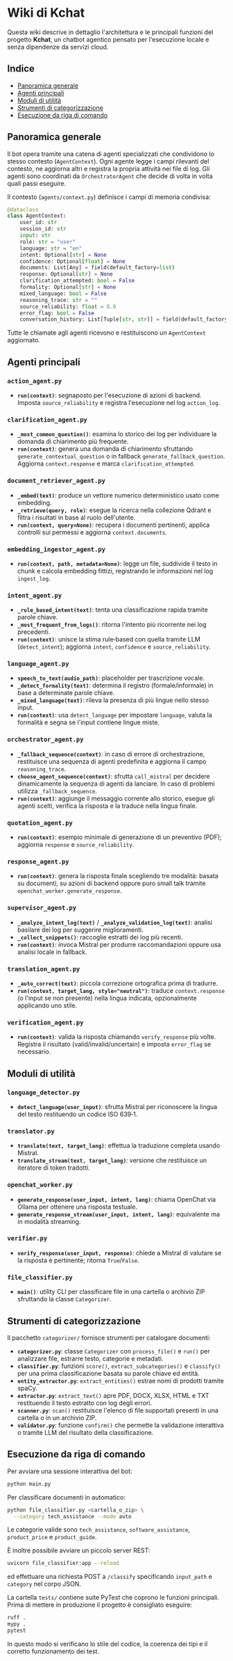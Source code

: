 # Wiki di Kchat

Questa wiki descrive in dettaglio l'architettura e le principali funzioni del progetto **Kchat**, un chatbot agentico pensato per l'esecuzione locale e senza dipendenze da servizi cloud.

## Indice

- [Panoramica generale](#panoramica-generale)
- [Agenti principali](#agenti-principali)
- [Moduli di utilità](#moduli-di-utilità)
- [Strumenti di categorizzazione](#strumenti-di-categorizzazione)
- [Esecuzione da riga di comando](#esecuzione-da-riga-di-comando)

## Panoramica generale

Il bot opera tramite una catena di agenti specializzati che condividono lo stesso contesto (`AgentContext`). Ogni agente legge i campi rilevanti del contesto, ne aggiorna altri e registra la propria attività nei file di log. Gli agenti sono coordinati da `OrchestratorAgent` che decide di volta in volta quali passi eseguire.

Il contesto (`agents/context.py`) definisce i campi di memoria condivisa:

```python
@dataclass
class AgentContext:
    user_id: str
    session_id: str
    input: str
    role: str = "user"
    language: str = "en"
    intent: Optional[str] = None
    confidence: Optional[float] = None
    documents: List[Any] = field(default_factory=list)
    response: Optional[str] = None
    clarification_attempted: bool = False
    formality: Optional[str] = None
    mixed_language: bool = False
    reasoning_trace: str = ""
    source_reliability: float = 0.0
    error_flag: bool = False
    conversation_history: List[Tuple[str, str]] = field(default_factory=list)
```

Tutte le chiamate agli agenti ricevono e restituiscono un `AgentContext` aggiornato.

## Agenti principali

### `action_agent.py`
- **`run(context)`**: segnaposto per l'esecuzione di azioni di backend. Imposta `source_reliability` e registra l'esecuzione nel log `action_log`.

### `clarification_agent.py`
- **`_most_common_question()`**: esamina lo storico dei log per individuare la domanda di chiarimento più frequente.
- **`run(context)`**: genera una domanda di chiarimento sfruttando `generate_contextual_question` o in fallback `generate_fallback_question`. Aggiorna `context.response` e marca `clarification_attempted`.

### `document_retriever_agent.py`
- **`_embed(text)`**: produce un vettore numerico deterministico usato come embedding.
- **`_retrieve(query, role)`**: esegue la ricerca nella collezione Qdrant e filtra i risultati in base al ruolo dell'utente.
- **`run(context, query=None)`**: recupera i documenti pertinenti, applica controlli sui permessi e aggiorna `context.documents`.

### `embedding_ingestor_agent.py`
- **`run(context, path, metadata=None)`**: legge un file, suddivide il testo in chunk e calcola embedding fittizi, registrando le informazioni nel log `ingest_log`.

### `intent_agent.py`
- **`_rule_based_intent(text)`**: tenta una classificazione rapida tramite parole chiave.
- **`_most_frequent_from_logs()`**: ritorna l'intento più ricorrente nei log precedenti.
- **`run(context)`**: unisce la stima rule‑based con quella tramite LLM (`detect_intent`); aggiorna `intent`, `confidence` e `source_reliability`.

### `language_agent.py`
- **`speech_to_text(audio_path)`**: placeholder per trascrizione vocale.
- **`_detect_formality(text)`**: determina il registro (formale/informale) in base a determinate parole chiave.
- **`_mixed_language(text)`**: rileva la presenza di più lingue nello stesso input.
- **`run(context)`**: usa `detect_language` per impostare `language`, valuta la formalità e segna se l'input contiene lingue miste.

### `orchestrator_agent.py`
- **`_fallback_sequence(context)`**: in caso di errore di orchestrazione, restituisce una sequenza di agenti predefinita e aggiorna il campo `reasoning_trace`.
- **`choose_agent_sequence(context)`**: sfrutta `call_mistral` per decidere dinamicamente la sequenza di agenti da lanciare. In caso di problemi utilizza `_fallback_sequence`.
- **`run(context)`**: aggiunge il messaggio corrente allo storico, esegue gli agenti scelti, verifica la risposta e la traduce nella lingua finale.

### `quotation_agent.py`
- **`run(context)`**: esempio minimale di generazione di un preventivo (PDF); aggiorna `response` e `source_reliability`.

### `response_agent.py`
- **`run(context)`**: genera la risposta finale scegliendo tre modalità: basata su documenti, su azioni di backend oppure puro small talk tramite `openchat_worker.generate_response`.

### `supervisor_agent.py`
- **`_analyze_intent_log(text)`** / **`_analyze_validation_log(text)`**: analisi basilare dei log per suggerire miglioramenti.
- **`_collect_snippets()`**: raccoglie estratti dei log più recenti.
- **`run(context)`**: invoca Mistral per produrre raccomandazioni oppure usa analisi locale in fallback.

### `translation_agent.py`
- **`_auto_correct(text)`**: piccola correzione ortografica prima di tradurre.
- **`run(context, target_lang, style="neutral")`**: traduce `context.response` (o l'input se non presente) nella lingua indicata, opzionalmente applicando uno stile.

### `verification_agent.py`
- **`run(context)`**: valida la risposta chiamando `verify_response` più volte. Registra il risultato (valid/invalid/uncertain) e imposta `error_flag` se necessario.

## Moduli di utilità

### `language_detector.py`
- **`detect_language(user_input)`**: sfrutta Mistral per riconoscere la lingua del testo restituendo un codice ISO 639‑1.

### `translator.py`
- **`translate(text, target_lang)`**: effettua la traduzione completa usando Mistral.
- **`translate_stream(text, target_lang)`**: versione che restituisce un iteratore di token tradotti.

### `openchat_worker.py`
- **`generate_response(user_input, intent, lang)`**: chiama OpenChat via Ollama per ottenere una risposta testuale.
- **`generate_response_stream(user_input, intent, lang)`**: equivalente ma in modalità streaming.

### `verifier.py`
- **`verify_response(user_input, response)`**: chiede a Mistral di valutare se la risposta è pertinente; ritorna `True`/`False`.

### `file_classifier.py`
- **`main()`**: utility CLI per classificare file in una cartella o archivio ZIP sfruttando la classe `Categorizer`.

## Strumenti di categorizzazione

Il pacchetto `categorizer/` fornisce strumenti per catalogare documenti:

- **`categorizer.py`**: classe `Categorizer` con `process_file()` e `run()` per analizzare file, estrarre testo, categorie e metadati.
- **`classifier.py`**: funzioni `score()`, `extract_subcategories()` e `classify()` per una prima classificazione basata su parole chiave ed entità.
- **`entity_extractor.py`**: `extract_entities()` estrae nomi di prodotti tramite spaCy.
- **`extractor.py`**: `extract_text()` apre PDF, DOCX, XLSX, HTML e TXT restituendo il testo estratto con log degli errori.
- **`scanner.py`**: `scan()` restituisce l'elenco di file supportati presenti in una cartella o in un archivio ZIP.
- **`validator.py`**: funzione `confirm()` che permette la validazione interattiva o tramite LLM del risultato della classificazione.

## Esecuzione da riga di comando

Per avviare una sessione interattiva del bot:

```bash
python main.py
```

Per classificare documenti in automatico:

```bash
python file_classifier.py <cartella_o_zip> \
  --category tech_assistance --mode auto
```

Le categorie valide sono `tech_assistance`, `software_assistance`,
`product_price` e `product_guide`.

È inoltre possibile avviare un piccolo server REST:

```bash
uvicorn file_classifier:app --reload
```

ed effettuare una richiesta POST a `/classify` specificando `input_path` e
`category` nel corpo JSON.

La cartella `tests/` contiene suite PyTest che coprono le funzioni principali. Prima di mettere in produzione il progetto è consigliato eseguire:

```bash
ruff .
mypy .
pytest
```

In questo modo si verificano lo stile del codice, la coerenza dei tipi e il corretto funzionamento dei test.

